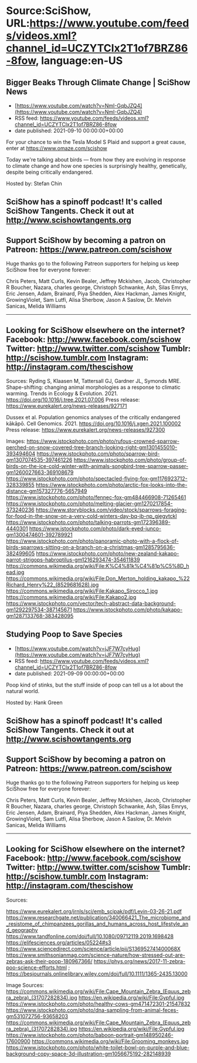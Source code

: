 # Source:SciShow, URL:https://www.youtube.com/feeds/videos.xml?channel_id=UCZYTClx2T1of7BRZ86-8fow, language:en-US

## Bigger Beaks Through Climate Change | SciShow News
 - [https://www.youtube.com/watch?v=NmI-GqbJZQ4](https://www.youtube.com/watch?v=NmI-GqbJZQ4)
 - RSS feed: https://www.youtube.com/feeds/videos.xml?channel_id=UCZYTClx2T1of7BRZ86-8fow
 - date published: 2021-09-10 00:00:00+00:00

For your chance to win the Tesla Model S Plaid and support a great cause, enter at https://www.omaze.com/scishow

Today we're talking about birds — from how they are evolving in response to climate change and how one species is surprisingly healthy, genetically, despite being critically endangered.

Hosted by: Stefan Chin

SciShow has a spinoff podcast! It's called SciShow Tangents. Check it out at http://www.scishowtangents.org
----------
Support SciShow by becoming a patron on Patreon: https://www.patreon.com/scishow
----------
Huge thanks go to the following Patreon supporters for helping us keep SciShow free for everyone forever:

Chris Peters, Matt Curls, Kevin Bealer, Jeffrey Mckishen, Jacob, Christopher R Boucher, Nazara, charles george, Christoph Schwanke, Ash, Silas Emrys, Eric Jensen, Adam, Brainard, Piya Shedden, Alex Hackman, James Knight, GrowingViolet, Sam Lutfi, Alisa Sherbow, Jason A Saslow, Dr. Melvin Sanicas, Melida Williams

----------
Looking for SciShow elsewhere on the internet?
Facebook: http://www.facebook.com/scishow
Twitter: http://www.twitter.com/scishow
Tumblr: http://scishow.tumblr.com
Instagram: http://instagram.com/thescishow
----------
Sources:
Ryding S, Klaasen M, Tattersall GJ, Gardner JL, Symonds MRE. Shape-shifting: changing animal morphologies as a response to climatic warming. Trends in Ecology & Evolution. 2021. https://doi.org/10.1016/j.tree.2021.07.006 
Press release: https://www.eurekalert.org/news-releases/927171 

Dussex et al. Population genomics analyses of the critically endangered kākāpō. Cell Genomics. 2021. https://doi.org/10.1016/j.xgen.2021.100002 
Press release: https://www.eurekalert.org/news-releases/927300 

Images:
https://www.istockphoto.com/photo/rufous-crowned-sparrow-perched-on-snow-covered-tree-branch-looking-right-gm1301455010-393494604
https://www.istockphoto.com/photo/sparrow-bird-gm1307074535-397461226
https://www.istockphoto.com/photo/group-of-birds-on-the-ice-cold-winter-with-animals-songbird-tree-sparrow-passer-gm1260027663-369108679
https://www.istockphoto.com/photo/spectacled-flying-fox-gm1176923712-328339855
https://www.istockphoto.com/photo/arctic-fox-looks-into-the-distance-gm157327776-5657949
https://www.istockphoto.com/photo/fennec-fox-gm484466908-71265461
https://www.istockphoto.com/photo/melting-glacier-gm1270217854-373240236
https://www.storyblocks.com/video/stock/sparrows-foraging-for-food-in-the-snow-on-a-very-cold-winters-day-bq-jb-np_gjegvtckl
https://www.istockphoto.com/photo/talking-parrots-gm172396389-4440301
https://www.istockphoto.com/photo/dark-eyed-junco-gm1300474601-392789921
https://www.istockphoto.com/photo/panoramic-photo-with-a-flock-of-birds-sparrows-sitting-on-a-branch-on-a-christmas-gm1285795636-382499605
https://www.istockphoto.com/photo/new-zealand-kakapo-parrot-strigops-habroptilus-gm1216293474-354611839
https://commons.wikimedia.org/wiki/File:K%C4%81k%C4%81p%C5%8D_head.jpg
https://commons.wikimedia.org/wiki/File:Don_Merton_holding_kakapo_%22Richard_Henry%22_(8529681628).jpg
https://commons.wikimedia.org/wiki/File:Kakapo_Sirocco_1.jpg
https://commons.wikimedia.org/wiki/File:Kakapo2.jpg
https://www.istockphoto.com/vector/tech-abstract-data-background-gm1292297534-387145671
https://www.istockphoto.com/photo/kakapo-gm1287133768-383428095

## Studying Poop to Save Species
 - [https://www.youtube.com/watch?v=jJF7W7cyHug](https://www.youtube.com/watch?v=jJF7W7cyHug)
 - RSS feed: https://www.youtube.com/feeds/videos.xml?channel_id=UCZYTClx2T1of7BRZ86-8fow
 - date published: 2021-09-09 00:00:00+00:00

Poop kind of stinks, but the stuff inside of poop can tell us a lot about the natural world.

Hosted by: Hank Green

SciShow has a spinoff podcast! It's called SciShow Tangents. Check it out at http://www.scishowtangents.org
----------
Support SciShow by becoming a patron on Patreon: https://www.patreon.com/scishow
----------
Huge thanks go to the following Patreon supporters for helping us keep SciShow free for everyone forever:

Chris Peters, Matt Curls, Kevin Bealer, Jeffrey Mckishen, Jacob, Christopher R Boucher, Nazara, charles george, Christoph Schwanke, Ash, Silas Emrys, Eric Jensen, Adam, Brainard, Piya Shedden, Alex Hackman, James Knight, GrowingViolet, Sam Lutfi, Alisa Sherbow, Jason A Saslow, Dr. Melvin Sanicas, Melida Williams

----------
Looking for SciShow elsewhere on the internet?
Facebook: http://www.facebook.com/scishow
Twitter: http://www.twitter.com/scishow
Tumblr: http://scishow.tumblr.com
Instagram: http://instagram.com/thescishow
----------
Sources:

https://www.eurekalert.org/jrnls/sci/emb_scipak/pdf/Levin-03-26-21.pdf
https://www.researchgate.net/publication/340066421_The_microbiome_and_resistome_of_chimpanzees_gorillas_and_humans_across_host_lifestyle_and_geography
https://www.tandfonline.com/doi/full/10.1080/09712119.2019.1698428
https://elifesciences.org/articles/05224#s3
https://www.sciencedirect.com/science/article/pii/S136952741400068X
https://www.smithsonianmag.com/science-nature/how-stressed-out-are-zebras-ask-their-poop-180967366/
https://phys.org/news/2017-11-zebra-poo-science-efforts.html ; https://besjournals.onlinelibrary.wiley.com/doi/full/10.1111/1365-2435.13000 


Image Sources:
https://commons.wikimedia.org/wiki/File:Cape_Mountain_Zebra_(Equus_zebra_zebra)_(31707282834).jpg
https://en.wikipedia.org/wiki/File:Gypful.jpg
https://www.istockphoto.com/photo/healthy-cows-gm471472301-21547832
https://www.istockphoto.com/photo/dna-sampling-from-animal-feces-gm531072756-93658203
https://commons.wikimedia.org/wiki/File:Cape_Mountain_Zebra_(Equus_zebra_zebra)_(31707282834).jpg
https://en.wikipedia.org/wiki/File:Gypful.jpg
https://www.istockphoto.com/photo/baboon-portrait-gm148950246-17600900
https://commons.wikimedia.org/wiki/File:Grooming_monkeys.jpg
https://www.istockphoto.com/photo/white-toilet-bowl-on-purple-and-blue-background-copy-space-3d-illustration-gm1056675192-282148939

